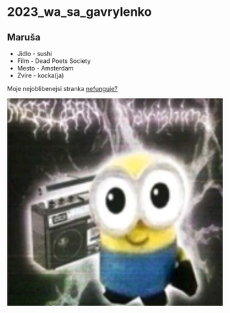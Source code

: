 # 2023_wa_sa_gavrylenko
## Maruša 

- Jidlo - sushi
- Film - Dead Poets Society
- Mesto - Amsterdam
- Zvire - kocka(ja)

Moje nejoblibenejsi stranka [nefunguje?](https://gyarab.ddns.net/)

[![ja](mimon.jpg "Mimon")](https://i.pinimg.com/564x/9d/b1/bb/9db1bb2048696723d8baacfc29303c9e.jpg)
